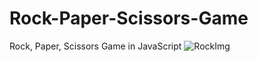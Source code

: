 # Rock-Paper-Scissors-Game
Rock, Paper, Scissors Game in JavaScript
![RockImg](https://user-images.githubusercontent.com/50274258/163743920-391f62c7-1eb8-4ee1-9b07-b9f384b688d7.PNG)
